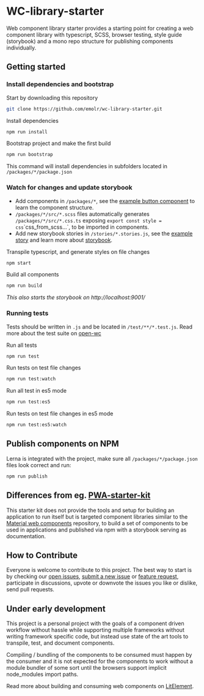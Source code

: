 # WC-library-starter

Web component library starter provides a starting point for creating a web component library with typescript, SCSS, browser testing, style guide (storybook) and a mono repo structure for publishing components individually.


## Getting started

### Install dependencies and bootstrap

Start by downloading this repository

```sh
git clone https://github.com/emolr/wc-library-starter.git
```

Install dependencies

```sh
npm run install
```

Bootstrap project and make the first build

```sh
npm run bootstrap
```
This command will install dependencies in subfolders located in `/packages/*/package.json`

### Watch for changes and update storybook

* Add components in `/packages/*`, see the [example button component](https://github.com/emolr/wc-library-starter/tree/master/packages/button) to learn the component structure.
* `/packages/*/src/*.scss` files automatically generates `/packages/*/src/*.css.ts` exposing `export const style = css`\`css_from_scss...`, to be imported in components.
* Add new storybook stories in `/stories/*.stories.js`, see the [example story](https://github.com/emolr/wc-library-starter/blob/master/stories/button.stories.js) and learn more about [storybook](https://storybook.js.org/).

Transpile typescript, and generate styles on file changes
```sh
npm start
```

Build all components
```sh
npm run build
```

*This also starts the storybook on http://localhost:9001/*

### Running tests
Tests should be written in `.js` and be located in `/test/**/*.test.js`. Read more about the test suite on [open-wc](https://open-wc.org/testing/#example-tests)

Run all tests
```sh
npm run test
```

Run tests on test file changes
```sh
npm run test:watch
```

Run all test in es5 mode
```sh
npm run test:es5
```

Run tests on test file changes in es5 mode
```sh
npm run test:es5:watch
```

## Publish components on NPM

Lerna is integrated with the project, make sure all `/packages/*/package.json` files look correct and run:
```sh
npm run publish
```


## Differences from eg. [PWA-starter-kit](https://github.com/Polymer/pwa-starter-kit)

This starter kit does not provide the tools and setup for building an application to run itself but is targeted component libraries similar to the [Material web components](https://github.com/material-components/material-components-web-components) repository, to build a set of components to be used in applications and published via npm with a storybook serving as documentation.


## How to Contribute

Everyone is welcome to contribute to this project. The best way to
start is by checking our [open issues](https://github.com/emolr/wc-library-starter/issues),
[submit a new issue](https://github.com/emolr/wc-library-starter/issues/new?labels=bug) or
[feature request](https://github.com/emolr/wc-library-starter/issues/new?labels=enhancement),
participate in discussions, upvote or downvote the issues you like or dislike, send pull requests.

## Under early development
This project is a personal project with the goals of a component driven workflow without hassle while supporting multiple frameworks without writing framework specific code, but instead use state of the art tools to transpile, test, and document components.

Compiling / bundling of the components to be consumed must happen by the consumer and it is not expected for the components to work without a module bundler of some sort until the browsers support implicit node_modules import paths.

Read more about building and consuming web components on [LitElement](https://lit-element.polymer-project.org/).

